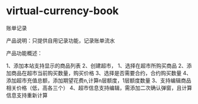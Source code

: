 # virtual-currency-book
账单记录

产品说明：只提供自用记录功能，记录账单流水

产品功能概述：

1、添加本站支持显示的商品列表
2、创建超市，
    1、选择在超市所购买商品
    2、添加商品在超市当前购买数量，购买价格
    3、选择是否需要合约，合约购买数量
    4、添加超市充值总额，添加期望花费n,计算n层额度，1层额度数量
3、支持编辑商品相关价格（低，高各三个）
4、超市信息支持编辑，需添加二次确认弹窗，且计算信息支持重新计算